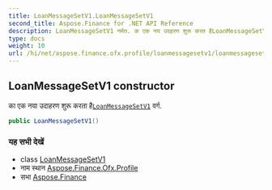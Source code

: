 ```yaml
---
title: LoanMessageSetV1.LoanMessageSetV1
second_title: Aspose.Finance for .NET API Reference
description: LoanMessageSetV1 नर्मत. क एक नय उदहरण शुरू करत हैLoanMessageSetV1 वर्ग.
type: docs
weight: 10
url: /hi/net/aspose.finance.ofx.profile/loanmessagesetv1/loanmessagesetv1/
---
```

## LoanMessageSetV1 constructor

का एक नया उदाहरण शुरू करता है[`LoanMessageSetV1`](../) वर्ग.

```csharp
public LoanMessageSetV1()
```

### यह सभी देखें

* class [LoanMessageSetV1](../)
* नाम स्थान [Aspose.Finance.Ofx.Profile](../../loanmessagesetv1/)
* सभा [Aspose.Finance](../../../)


